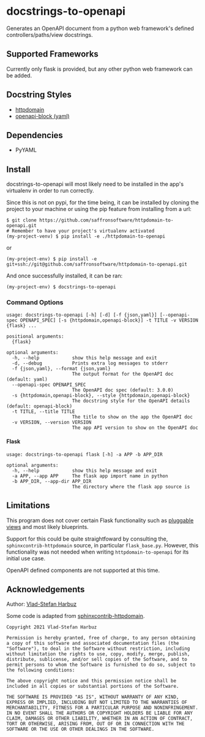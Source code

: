 # docstrings-to-openapi

Generates an OpenAPI document from a python web framework's defined controllers/paths/view docstrings.


## Supported Frameworks

Currently only flask is provided, but any other python web framework can be added.


## Docstring Styles

* [httpdomain](docs/httpdomain.md)
* [openapi-block (yaml)](docs/openapi-block.md)


## Dependencies

* PyYAML


## Install

docstrings-to-openapi will most likely need to be installed in the app's virtualenv in order to run correctly.

Since this is not on pypi, for the time being, it can be installed by cloning the project to your machine or using the pip feature from installing from a url:

```
$ git clone https://github.com/saffronsoftware/httpdomain-to-openapi.git
# Remember to have your project's virtualenv activated
(my-project-venv) $ pip install -e ./httpdomain-to-openapi
```
or
```
(my-project-env) $ pip install -e git+ssh://git@github.com/saffronsoftware/httpdomain-to-openapi.git
```

And once successfully installed, it can be ran:
```
(my-project-env) $ docstrings-to-openapi
```


### Command Options

```
usage: docstrings-to-openapi [-h] [-d] [-f {json,yaml}] [--openapi-spec OPENAPI_SPEC] [-s {httpdomain,openapi-block}] -t TITLE -v VERSION {flask} ...

positional arguments:
  {flask}

optional arguments:
  -h, --help            show this help message and exit
  -d, --debug           Prints extra log messages to stderr
  -f {json,yaml}, --format {json,yaml}
                        The output format for the OpenAPI doc (default: yaml)
  --openapi-spec OPENAPI_SPEC
                        The OpenAPI doc spec (default: 3.0.0)
  -s {httpdomain,openapi-block}, --style {httpdomain,openapi-block}
                        The docstring style for the OpenAPI details (default: openapi-block)
  -t TITLE, --title TITLE
                        The title to show on the app the OpenAPI doc
  -v VERSION, --version VERSION
                        The app API version to show on the OpenAPI doc
```


#### Flask

```
usage: docstrings-to-openapi flask [-h] -a APP -b APP_DIR

optional arguments:
  -h, --help            show this help message and exit
  -a APP, --app APP     The flask app import name in python
  -b APP_DIR, --app-dir APP_DIR
                        The directory where the flask app source is
```


## Limitations

This program does not cover certain Flask functionality such as
[pluggable views](https://flask.palletsprojects.com/en/1.1.x/views/)
and most likely blueprints.

Support for this could be quite straightfoward by consulting the, `sphinxcontrib-httpdomain` source, in particular `flask_base.py`.
However, this functionality was not needed when writing `httpdomain-to-openapi` for its initial use case.

OpenAPI defined components are not supported at this time.


## Acknowledgements

Author: [Vlad-Stefan Harbuz](https://github.com/vladh)

Some code is adapted from
[sphinxcontrib-httpdomain](https://github.com/sphinx-contrib/httpdomain).

```
Copyright 2021 Vlad-Stefan Harbuz

Permission is hereby granted, free of charge, to any person obtaining a copy of this software and associated documentation files (the "Software"), to deal in the Software without restriction, including without limitation the rights to use, copy, modify, merge, publish, distribute, sublicense, and/or sell copies of the Software, and to permit persons to whom the Software is furnished to do so, subject to the following conditions:

The above copyright notice and this permission notice shall be included in all copies or substantial portions of the Software.

THE SOFTWARE IS PROVIDED "AS IS", WITHOUT WARRANTY OF ANY KIND, EXPRESS OR IMPLIED, INCLUDING BUT NOT LIMITED TO THE WARRANTIES OF MERCHANTABILITY, FITNESS FOR A PARTICULAR PURPOSE AND NONINFRINGEMENT. IN NO EVENT SHALL THE AUTHORS OR COPYRIGHT HOLDERS BE LIABLE FOR ANY CLAIM, DAMAGES OR OTHER LIABILITY, WHETHER IN AN ACTION OF CONTRACT, TORT OR OTHERWISE, ARISING FROM, OUT OF OR IN CONNECTION WITH THE SOFTWARE OR THE USE OR OTHER DEALINGS IN THE SOFTWARE.
```
